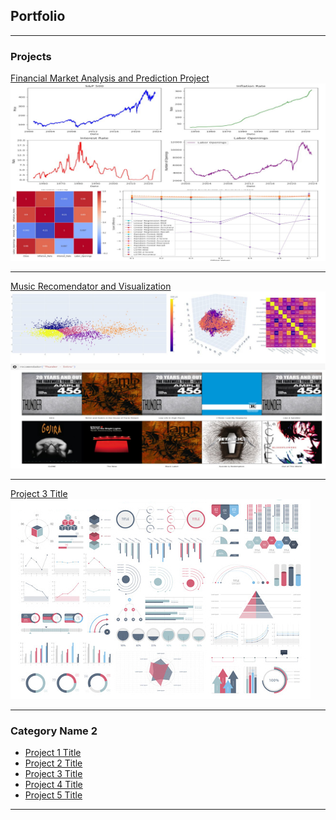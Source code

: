 ## Portfolio

---

### Projects

[Financial Market Analysis and Prediction Project](/market_prediction)
<img src="images/market_prediction_thumbnail.jpeg?raw=true"/>

---
[Music Recomendator and Visualization](/music_recomendator)
<img src="images/recomendator_thumbnail.jpg?raw=true"/>

---
[Project 3 Title](http://example.com/)
<img src="images/dummy_thumbnail.jpg?raw=true"/>

---

### Category Name 2

- [Project 1 Title](http://example.com/)
- [Project 2 Title](http://example.com/)
- [Project 3 Title](http://example.com/)
- [Project 4 Title](http://example.com/)
- [Project 5 Title](http://example.com/)

---
